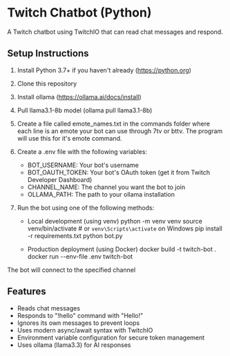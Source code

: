# Twitch Chatbot (Python)

A Twitch chatbot using TwitchIO that can read chat messages and respond.

## Setup Instructions

1. Install Python 3.7+ if you haven't already (https://python.org)
2. Clone this repository
3. Install ollama (https://ollama.ai/docs/install)
4. Pull llama3.1-8b model (ollama pull llama3.1-8b)
5. Create a file called emote_names.txt in the commands folder where each line is an emote your bot can use through 7tv or bttv.
The program will use this for it's emote command.
6. Create a .env file with the following variables:
   - BOT_USERNAME: Your bot's username
   - BOT_OAUTH_TOKEN: Your bot's OAuth token (get it from Twitch Developer Dashboard)
   - CHANNEL_NAME: The channel you want the bot to join 
   - OLLAMA_PATH: The path to your ollama installation
7. Run the bot using one of the following methods:
 
   - Local development (using venv)
   python -m venv venv
   source venv/bin/activate  # or `venv\Scripts\activate` on Windows
   pip install -r requirements.txt
   python bot.py

   - Production deployment (using Docker)
   docker build -t twitch-bot .
   docker run --env-file .env twitch-bot


The bot will connect to the specified channel

## Features
- Reads chat messages
- Responds to "!hello" command with "Hello!"
- Ignores its own messages to prevent loops
- Uses modern async/await syntax with TwitchIO
- Environment variable configuration for secure token management
- Uses ollama (llama3.3) for AI responses
